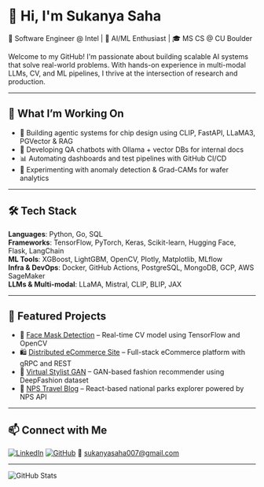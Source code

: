 # 👋 Hi, I'm Sukanya Saha

🎯 Software Engineer @ Intel | 🧠 AI/ML Enthusiast | 🎓 MS CS @ CU Boulder

Welcome to my GitHub! I'm passionate about building scalable AI systems that solve real-world problems. With hands-on experience in multi-modal LLMs, CV, and ML pipelines, I thrive at the intersection of research and production.

---

## 🚀 What I’m Working On
- 🤖 Building agentic systems for chip design using CLIP, FastAPI, LLaMA3, PGVector & RAG
- 🧠 Developing QA chatbots with Ollama + vector DBs for internal docs
- 📊 Automating dashboards and test pipelines with GitHub CI/CD
- 🧬 Experimenting with anomaly detection & Grad-CAMs for wafer analytics

---

## 🛠️ Tech Stack
**Languages**: Python, Go, SQL  
**Frameworks**: TensorFlow, PyTorch, Keras, Scikit-learn, Hugging Face, Flask, LangChain  
**ML Tools**: XGBoost, LightGBM, OpenCV, Plotly, Matplotlib, MLflow  
**Infra & DevOps**: Docker, GitHub Actions, PostgreSQL, MongoDB, GCP, AWS SageMaker  
**LLMs & Multi-modal**: LLaMA, Mistral, CLIP, BLIP, JAX

---

## 📌 Featured Projects

- 🧼 [Face Mask Detection](https://github.com/sukanyasaha007/Face-Mask-Detection) – Real-time CV model using TensorFlow and OpenCV  
- 🛍️ [Distributed eCommerce Site](https://github.com/sukanyasaha007/distributed-ecommerce-site) – Full-stack eCommerce platform with gRPC and REST  
- 👗 [Virtual Stylist GAN](https://github.com/sukanyasaha007/virtual-stylist) – GAN-based fashion recommender using DeepFashion dataset  
- 🌲 [NPS Travel Blog](https://github.com/sukanyasaha007/nps-travel-blog) – React-based national parks explorer powered by NPS API

---

## 📫 Connect with Me
[![LinkedIn](https://img.shields.io/badge/LinkedIn-blue?style=flat-square&logo=linkedin&logoColor=white)](https://www.linkedin.com/in/sukanyasaha007/)
[![GitHub](https://img.shields.io/badge/GitHub-black?style=flat-square&logo=github)](https://github.com/sukanyasaha007)
📧 sukanyasaha007@gmail.com

---

![GitHub Stats](https://github-readme-stats.vercel.app/api?username=sukanyasaha007&show_icons=true&theme=radical)
